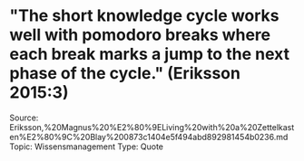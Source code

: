 # "The short knowledge cycle works well with pomodoro breaks where each break marks a jump to the next phase of the cycle." (Eriksson 2015:3)

Source: Eriksson,%20Magnus%20%E2%80%9ELiving%20with%20a%20Zettelkasten%E2%80%9C%20Blay%200873c1404e5f494abd892981454b0236.md
Topic: Wissensmanagement
Type: Quote
